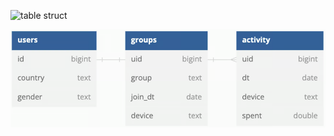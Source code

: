 ![table struct](https://drive.google.com/file/d/1zaXEK0m9C6a2PQCqluJhd_FTz4sMhGae/view?usp=sharing)

![table struct](https://github.com/BYK333/MS/blob/main/images/table_structure.png?raw=true)
